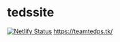 # tedssite
[![Netlify Status](https://api.netlify.com/api/v1/badges/536bb83c-4d5e-4408-b8a1-0e322d2b6f5b/deploy-status)](https://app.netlify.com/sites/tedssite/deploys)           https://teamtedps.tk/
